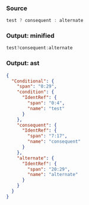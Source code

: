 ### Source
```js parse:expr
test ? consequent : alternate
```

### Output: minified
```js
test?consequent:alternate
```

### Output: ast
```json
{
  "Conditional": {
    "span": "0:29",
    "condition": {
      "IdentRef": {
        "span": "0:4",
        "name": "test"
      }
    },
    "consequent": {
      "IdentRef": {
        "span": "7:17",
        "name": "consequent"
      }
    },
    "alternate": {
      "IdentRef": {
        "span": "20:29",
        "name": "alternate"
      }
    }
  }
}
```
